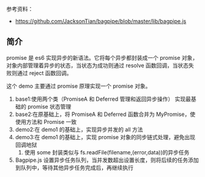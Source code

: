 参考资料：

- https://github.com/JacksonTian/bagpipe/blob/master/lib/bagpipe.js

## 简介

promise 是 es6 实现异步的新语法。它将每个异步都封装成一个 promise 对象，对象内部管理着异步的状态，当状态为成功则通过 resolve 函数回调，当状态失败则通过 reject 函数回调。

这个 demo 主要通过 promise 原理实现一个 promise 对象。

1. base1:使用两个类（PromiseA 和 Deferred 管理和返回异步操作） 实现最基础的 promise 状态管理
2. base2:在原基础上，将 PromiseA 和 Deferred 函数合并为 MyPromise，使使用方法和 Promise 一致
3. demo2:在 demo1 的基础上，实现异步并发的 all 方法
4. demo3:在 demo1 的基础上，实现 promise 对象的同步链式处理，避免出现回调地狱
   1. 使用 some 封装类似与 fs.readFile(filename,(error,data))的异步任务
5. Bagpipe.js 设置异步任务队列，当并发数超出设置长度，则将后续的任务添加到队列中，等待其他异步任务完成后，再继续执行
